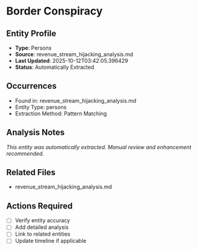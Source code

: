 # Border Conspiracy

## Entity Profile
- **Type**: Persons
- **Source**: revenue_stream_hijacking_analysis.md
- **Last Updated**: 2025-10-12T03:42:05.396429
- **Status**: Automatically Extracted

## Occurrences
- Found in: revenue_stream_hijacking_analysis.md
- Entity Type: persons
- Extraction Method: Pattern Matching

## Analysis Notes
*This entity was automatically extracted. Manual review and enhancement recommended.*

## Related Files
- revenue_stream_hijacking_analysis.md

## Actions Required
- [ ] Verify entity accuracy
- [ ] Add detailed analysis
- [ ] Link to related entities
- [ ] Update timeline if applicable
